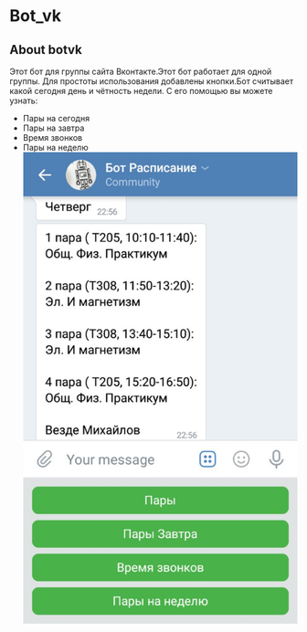 # Bot_vk
## About botvk

Этот бот для группы сайта Вконтакте.Этот бот работает для одной группы. Для простоты использования добавлены кнопки.Бот считывает какой сегодня день и чётность недели. С его помощью вы можете узнать:
 - Пары на сегодня
 - Пары на завтра
 - Время звонков
 - Пары на неделю
 ![](./Screen.jpg)
